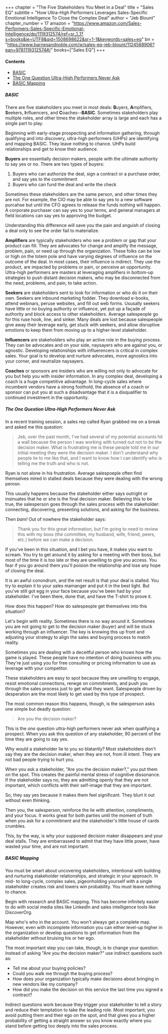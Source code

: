 
+++
chapter = "The Five Stakeholders You Meet in a Deal"
title = "Sales EQ"
subtitle = "How Ultra-High Performers Leverages Sales-Specific Emotional Intelligence To Close the Complex Deal"
author = "Jeb Blount"
chapter_number = 17
amazon = "https://www.amazon.com/Sales-Performers-Sales-Specific-Emotional-Intelligence/dp/1119312574/ref=sr_1_1?s=books&ie=UTF8&qid=1508698622&sr=1-1&keywords=sales+eq"
bn = "https://www.barnesandnoble.com/w/sales-eq-jeb-blount/1124588906?ean=9781119312574#/"
books=["Sales EQ"]
+++

#### Contents
- [BASIC](#basic)
- [The One Question Ultra-High Performers Never Ask](#the-one-question-ultra-high-performers-never-ask)
- [BASIC Mapping](#basic-mapping)

##### BASIC
There are five stakeholders you meet in most deals: **B**uyers, **A**mplifiers, **S**eekers, **I**nfluencers, and **C**oaches--**BASIC**. Sometimes stakeholders play multiple roles, and other times the stakeholder array is large and each has a single part to play.  
  
Beginning with early-stage prospecting and information gathering, through qualifying and into discovery, ultra-high performers (UHPs) are identifying and mapping BASIC. They leave nothing to chance. UHPs build relationships and get to know their audience.  
  
**Buyers** are essentially decision makers, people with the ultimate authority to say yes or no. There are two types of buyers:  
1. Buyers who can authorize the deal, sign a contract or a purchase order, and say yes to the commitment  
2. Buyers who can fund the deal and write the check
  
Sometimes these stakeholders are the same person, and other times they are not. For example, the CIO may be able to say yes to a new software purcahse but until the CFO agrees to release the funds nothing will happen. A  corporate purchaser can say yes to your terms, and general managers at field locations can say yes to approving the budget.  
  
Understanding this difference will save you the pain and anguish of closing a deal only to see the order fail to materialize.  
  
**Amplifiers** are typically stakeholders who see a problem or gap that your product can fill. They are advocates for change and amplify the message, problem, pain, or need up through the organization. These folks can be low or high on the totem pole and have varying degrees of influence on the outcome of the deal. In most cases, their influence is indirect. They use the product, are impacted by problems or pain, or perceive an opportunity. Ultra-high performers are masters at leveraging amplifiers in bottom-up strategies to push distant decision makers, who may be disconnected from the need, problems, and pain, to take action.  
  
**Seekers** are stakeholders sent to look for information or who do it on their own. Seekers are inbound marketing fodder. They download e-books, attend webinars, peruse websites, and fill out web forms. Ususally seekers have little or no buying authority or influence, yet put up a façade of authority and block access to other stakeholders. Average salespeople go for this ruse hook, line, and sinker. Many deals are lost because salespeople give away their leverage early, get stuck with seekers, and allow disruptive emotions to keep them from moving up to a higher-level stakeholder.  
  
**Influencers** are stakeholders who play an active role in the buying process. They can be advocates and on your side, naysayers who are against you, or agnostic. Developing relationships with influerencers is critical in complex sales. Your goal is to develop and nurture advocates, move agnostics into your corner, and neutralize naysayers.  

**Coaches** or sponsors are insiders who are willing not only to advocate for you but help you with insider information. In any complex deal, developing a coach is a huge competitive advantage. In long-cycle sales where incumbent vendors have a strong foothold, the absence of a coach or sponsor can put you at such a disadvantage that it is a disqualifier to continued investment in the opportunity.  
  

##### The One Question Ultra-High Performers Never Ask
In a recent training session, a sales rep called Ryan grabbed me on a break and asked me this question:  

> Jeb, over the past month, I've had several of my potential accounts hit a wall because the person I was working with turned out not to be the decision maker. What is frustrating me is these people told me in our initial meeting they were the decision maker. I don't understand why people lie to me like that, and I want to know how I can identify who is telling me the truth and who is not.
  
Ryan is not alone in his frustration. Average salespoeple often find themselves mired in stalled deals because they were dealing with the wrong perosn.  
  
This usually happens because the stakeholder either says outright or insinuates that he or she is the final decision maker. Believing this to be true, the salesperson goes through the sales process with the stakeholder: connecting, discovering, presenting solutions, and asking for the business.  
  
Then _bam!_ Out of nowhere the stakeholder says: 

> Thank you for this great information, but I'm going to need to review this with my boss (the committee, my husband, wife, friend, peers, etc.) before we can make a decision.  
  
If you've been in this situation, and I bet you have, it makes you want to scream. You try to get around it by asking for a meeting with their boss, but most of the time it is too late or they are unwilling to give you access. You fear if you go around them you'll poision the relationship and lose any hope of closing the deal.  
  
It is an awful conondrum, and the net result is that your deal is stalled. You try to explain it to your sales mamanger and put it in the best light. But you've still got egg in your face because you've been had by your stakeholder. I've been there, done that, and have the T-shirt to prove it.  
  
How does this happen? How do salespeople get themselves into this situation?  
  
Let's begin with reality. Sometimes there is no way around it. Sometimes you are not going to get to the decision maker (buyer) and will be stuck working through an influencer. The key is knowing this up front and adjusting your strategy to align the sales and buying process to match reality.  
  
Sometimes you are dealing with a deceitful person who knows how the game is played. These people have no intention of doing business with you. They're just using you for free consulting or pricing information to use as leverage with your competitor.  
  
These stakeholders are easy to spot because they are unwilling to engage, resist emotional connections, renege on commitments, and push you through the sales process just to get what they want. Salespeople driven by desperation are the most likely to get used by this type of prospect.  
  
The most common reason this happens, though, is the salesperson asks one simple but deadly question: 

> Are you the decision maker?  
  
This is the _one_ question ultra-high performers never ask when qualifying a prospect. When you ask this question of any stakeholder, 90 percent of the time they are going to say yes.  
  
Why would a stakeholder lie to you so blatantly? Most stakeholders don't say they are the decision maker, when they are not, from ill intent. They are not bad people trying to hurt you.  
  
When you ask a stakeholder, "Are you the decision maker?," you put them on the spot. This creates the painful mental stress of cognitive dissonance. If the stakeholder says no, they are admitting openly that they are not important, which conflicts with their self-image that they are important.  
  
So, they say yes because it makes them feel significant. They blurt it out without even thinking.  
  
Then you, the salesperson, reinforce the lie with attention, compliments, and your focus. It works great for both parties until the moment of truth when you ask for a commitment and the stakeholder's little house of cards crumbles.  
  
This, by the way, is why your supposed decision maker disappears and your deal stalls. They are embarrassed to admit that they have little power, have wasted your time, and are not important.  
  
##### BASIC Mapping 
You must be smart about uncovering stakeholders, intentional with building and nurturing stakeholder relationships, and strategic in your approach. In mid- to long-cycle, complex sales, pigeonholding yourself with a single stakeholder creates risk and lowers win probability. You must leave nothing to chance.  
  
Begin with research and BASIC mapping. This has become infinitely easier to do with social media sites like LinkedIn and sales intelligence tools like DiscoverOrg.  
  
Map who's who in the account. You won't always get a complete map. However, even with incomplete information you can either level-up higher in the organization or develop questions to get information from the stakeholder without bruising his or her ego.  
  
The most important step you can take, though, is to change your question. Instead of asking "Are you the decision maker?" use indirect questions such as:  
- Tell me about your buying policies? 
- Could you walk me through the buying process? 
- How does your organization typically make decisions about bringing in new vendors like my company? 
- How did you make the decision on this service the last time you signed a contract?
  
Indirect questions work because they trigger your stakeholder to tell a story and reduce their temptation to take the leading role. Most important, you avoid putting them and their ego on the spot, and that gives you a higher probability of getting a straight answer so you know exactly where you stand before getting too deeply into the sales process. 

